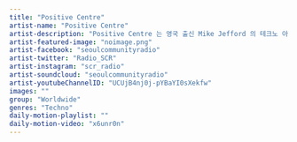 ```yaml
---
title: "Positive Centre"	
artist-name: "Positive Centre"	
artist-description: "Positive Centre 는 영국 출신 Mike Jefford 의 테크노 아티스트 명으로, 베를린 거쳐 리스본을 중심으로 활동중이다. 그는 아날로그 머신들과 함께 테이프와 이펙트 프로세싱들을 조합하여 몽환적이고 텍스쳐적인 테크노 음악을 만들어내고 있고, Our Circula Sound, Stroboscopic Artefacts, SNTS, Pole Group, Leyla 등의 레이블에서 릴리즈하였다."	
artist-featured-image: "noimage.png"	
artist-facebook: "seoulcommunityradio"	
artist-twitter: "Radio_SCR"	
artist-instagram: "scr_radio"	
artist-soundcloud: "seoulcommunityradio"	
artist-youtubeChannelID: "UCUjB4nj0j-pYBaYI0sXekfw"	
images: ""	
group: "Worldwide"	
genres: "Techno"	
daily-motion-playlist: ""	
daily-motion-video: "x6unr0n"		
---
```



